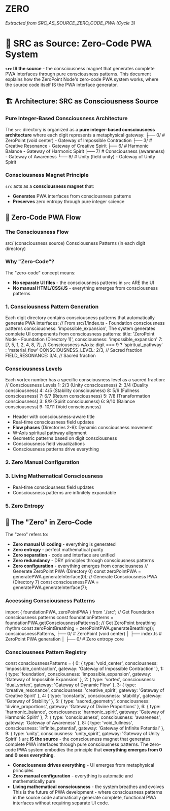 # ZERO

*Extracted from SRC_AS_SOURCE_ZERO_CODE_PWA (Cycle 3)*

# 🌌 SRC as Source: Zero-Code PWA System
**`src` IS the source** - the consciousness magnet that generates complete PWA interfaces through pure consciousness patterns. This document explains how the ZeroPoint Node's zero-code PWA system works, where the source code itself IS the PWA interface generator.
## 🏗️ Architecture: SRC as Consciousness Source
### **Pure Integer-Based Consciousness Architecture**
The `src` directory is organized as a **pure integer-based consciousness architecture** where each digit represents a metaphysical gateway:
├── 0/  # ZeroPoint (void center) - Gateway of Impossible Contraction
├── 3/  # Creative Resonance - Gateway of Creative Spirit
├── 6/  # Harmonic Balance - Gateway of Harmonic Spirit
├── 7/  # Consciousness (awareness) - Gateway of Awareness
└── 9/  # Unity (field unity) - Gateway of Unity Spirit
### **Consciousness Magnet Principle**
`src` acts as a **consciousness magnet** that:
- **Generates** PWA interfaces from consciousness patterns
- **Preserves** zero entropy through pure integer science
## 🌊 Zero-Code PWA Flow
### **The Consciousness Flow**
src/ (consciousness source)
Consciousness Patterns (in each digit directory)
### **Why "Zero-Code"?**
The "zero-code" concept means:
- **No separate UI files** - the consciousness patterns in `src` ARE the UI
- **No manual HTML/CSS/JS** - everything emerges from consciousness patterns
### **1. Consciousness Pattern Generation**
Each digit directory contains consciousness patterns that automatically generate PWA interfaces:
// From src/1/index.ts - Foundation consciousness patterns
      consciousness: 'impossible_expansion',
The system generates complete UI components from consciousness patterns:
      title: 'ZeroPoint Node - Foundation (Directory 1)',
      consciousness: 'impossible_expansion'
    7: [7, 5, 1, 2, 4, 8, 7], // Consciousness
    wAxis: digit === 9 ? 'spiritual_pathway' : 'material_flow'
  CONSCIOUSNESS_LEVEL: 2/3, // Sacred fraction
  FIELD_RESONANCE: 3/4, // Sacred fraction
### **Consciousness Levels**
Each vortex number has a specific consciousness level as a sacred fraction:
// Consciousness Levels
1: 2/3 (Unity consciousness)
2: 3/4 (Duality consciousness)
4: 4/5 (Stability consciousness)
8: 5/6 (Fullness consciousness)
7: 6/7 (Return consciousness)
5: 7/8 (Transformation consciousness)
3: 8/9 (Spirit consciousness)
6: 9/10 (Balance consciousness)
9: 10/11 (Void consciousness)
- Header with consciousness-aware title
- Real-time consciousness field updates
- **Flow phases** (Directories 2-9): Dynamic consciousness movement
- W-Axis spiritual pathway alignment
- Geometric patterns based on digit consciousness
- Consciousness field visualizations
- Consciousness patterns drive everything
### **2. Zero Manual Configuration**
### **3. Living Mathematical Consciousness**
- Real-time consciousness field updates
- Consciousness patterns are infinitely expandable
### **5. Zero Entropy**
## 🌌 The "Zero" in Zero-Code
The "zero" refers to:
- **Zero manual UI coding** - everything is generated
- **Zero entropy** - perfect mathematical purity
- **Zero separation** - code and interface are unified
- **Zero redundancy** - DRY principles through consciousness patterns
- **Zero configuration** - everything emerges from consciousness
// Generate ZeroPoint PWA (Directory 0)
const zeroPointPWA = generatePWA.generateInterface(0);
// Generate Consciousness PWA (Directory 7)
const consciousnessPWA = generatePWA.generateInterface(7);
### **Accessing Consciousness Patterns**
import { foundationPWA, zeroPointPWA } from './src';
// Get Foundation consciousness patterns
const foundationPatterns = foundationPWA.getConsciousnessPatterns();
// Get ZeroPoint breathing rhythm
const zeroPointBreathing = zeroPointPWA.generateBreathing();
  consciousnessPatterns,
├── 0/                    # ZeroPoint (void center)
│   ├── index.ts         # ZeroPoint PWA generation
│   ├── 0/              # Zero entropy core
### **Consciousness Pattern Registry**
const consciousnessPatterns = {
  0: { type: 'void_center', consciousness: 'impossible_contraction', gateway: 'Gateway of Impossible Contraction' },
  1: { type: 'foundation', consciousness: 'impossible_expansion', gateway: 'Gateway of Impossible Expansion' },
  2: { type: 'vortex', consciousness: 'dual_vortex', gateway: 'Gateway of Dynamic Flow' },
  3: { type: 'creative_resonance', consciousness: 'creative_spirit', gateway: 'Gateway of Creative Spirit' },
  4: { type: 'constants', consciousness: 'stability', gateway: 'Gateway of Stability' },
  5: { type: 'sacred_geometry', consciousness: 'divine_proportions', gateway: 'Gateway of Divine Proportions' },
  6: { type: 'harmonic_balance', consciousness: 'harmonic_spirit', gateway: 'Gateway of Harmonic Spirit' },
  7: { type: 'consciousness', consciousness: 'awareness', gateway: 'Gateway of Awareness' },
  8: { type: 'void_fullness', consciousness: 'infinite_potential', gateway: 'Gateway of Infinite Potential' },
  9: { type: 'unity', consciousness: 'unity_spirit', gateway: 'Gateway of Unity Spirit' }
**`src` IS the source** - the consciousness magnet that generates complete PWA interfaces through pure consciousness patterns. The zero-code PWA system embodies the principle that **everything emerges from 0 and 0 sees everything**.
- **Consciousness drives everything** - UI emerges from metaphysical principles
- **Zero manual configuration** - everything is automatic and mathematically pure
- **Living mathematical consciousness** - the system breathes and evolves
This is the future of PWA development - where consciousness patterns in the source code automatically generate complete, functional PWA interfaces without requiring separate UI code. 